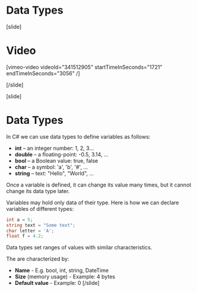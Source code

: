 # Data Types

[slide]
# Video

[vimeo-video videoId="341512905" startTimeInSeconds="1721" endTimeInSeconds="3056" /]

[/slide]

[slide]
# Data Types
In C# we can use data types to define variables as follows:
  * **int** – an integer number: 1, 2, 3…
  * **double** – a floating-point: -0.5, 3.14, …
  * **bool** – a Boolean value: true, false
  * **char** – a symbol: 'a', 'b', '#', …
  * **string** – text: "Hello", "World", …

Once a variable is defined, it can change its value many times, but it cannot change its data type later. 

Variables may hold only data of their type. Here is how we can declare variables of different types:
```cs 
int a = 5;
string text = "Some text";
char letter = 'A';
float f = 4.2;
```

Data types set ranges of values with similar characteristics.

The are characterized by:
  * **Name** - E.g. bool, int, string, DateTime
  * **Size** (memory usage) - Example: 4 bytes
  * **Default value** - Example: 0
[/slide]